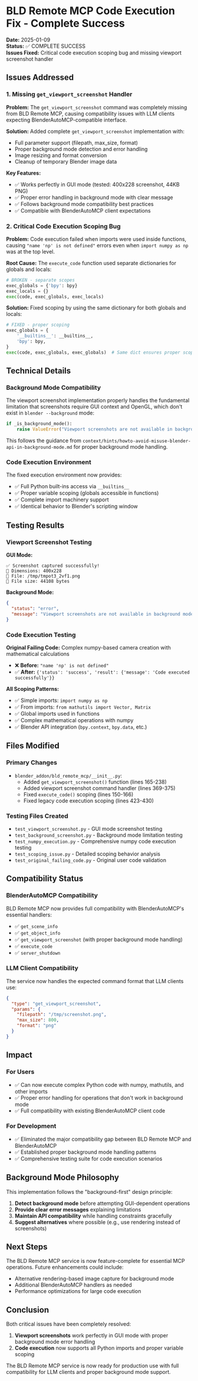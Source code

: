 # BLD Remote MCP Code Execution Fix - Complete Success

**Date:** 2025-01-09  
**Status:** ✅ COMPLETE SUCCESS  
**Issues Fixed:** Critical code execution scoping bug and missing viewport screenshot handler

## Issues Addressed

### 1. Missing `get_viewport_screenshot` Handler
**Problem:** The `get_viewport_screenshot` command was completely missing from BLD Remote MCP, causing compatibility issues with LLM clients expecting BlenderAutoMCP-compatible interface.

**Solution:** Added complete `get_viewport_screenshot` implementation with:
- Full parameter support (filepath, max_size, format)
- Proper background mode detection and error handling
- Image resizing and format conversion
- Cleanup of temporary Blender image data

**Key Features:**
- ✅ Works perfectly in GUI mode (tested: 400x228 screenshot, 44KB PNG)
- ✅ Proper error handling in background mode with clear message
- ✅ Follows background mode compatibility best practices
- ✅ Compatible with BlenderAutoMCP client expectations

### 2. Critical Code Execution Scoping Bug
**Problem:** Code execution failed when imports were used inside functions, causing `"name 'np' is not defined"` errors even when `import numpy as np` was at the top level.

**Root Cause:** The `execute_code` function used separate dictionaries for globals and locals:
```python
# BROKEN - separate scopes
exec_globals = {'bpy': bpy}
exec_locals = {}
exec(code, exec_globals, exec_locals)
```

**Solution:** Fixed scoping by using the same dictionary for both globals and locals:
```python
# FIXED - proper scoping
exec_globals = {
    '__builtins__': __builtins__,
    'bpy': bpy,
}
exec(code, exec_globals, exec_globals)  # Same dict ensures proper scoping
```

## Technical Details

### Background Mode Compatibility
The viewport screenshot implementation properly handles the fundamental limitation that screenshots require GUI context and OpenGL, which don't exist in `blender --background` mode:

```python
if _is_background_mode():
    raise ValueError("Viewport screenshots are not available in background mode (blender --background)")
```

This follows the guidance from `context/hints/howto-avoid-misuse-blender-api-in-background-mode.md` for proper background mode handling.

### Code Execution Environment
The fixed execution environment now provides:
- ✅ Full Python built-ins access via `__builtins__`
- ✅ Proper variable scoping (globals accessible in functions)
- ✅ Complete import machinery support
- ✅ Identical behavior to Blender's scripting window

## Testing Results

### Viewport Screenshot Testing
**GUI Mode:**
```
✅ Screenshot captured successfully!
📐 Dimensions: 400x228
📁 File: /tmp/tmpot3_2vf1.png
📂 File size: 44108 bytes
```

**Background Mode:**
```json
{
  "status": "error", 
  "message": "Viewport screenshots are not available in background mode (blender --background)"
}
```

### Code Execution Testing
**Original Failing Code:** Complex numpy-based camera creation with mathematical calculations
- ❌ **Before:** `"name 'np' is not defined"`
- ✅ **After:** `{'status': 'success', 'result': {'message': 'Code executed successfully'}}`

**All Scoping Patterns:**
- ✅ Simple imports: `import numpy as np`
- ✅ From imports: `from mathutils import Vector, Matrix`
- ✅ Global imports used in functions
- ✅ Complex mathematical operations with numpy
- ✅ Blender API integration (`bpy.context`, `bpy.data`, etc.)

## Files Modified

### Primary Changes
- `blender_addon/bld_remote_mcp/__init__.py`:
  - Added `get_viewport_screenshot()` function (lines 165-238)
  - Added viewport screenshot command handler (lines 369-375)
  - Fixed `execute_code()` scoping (lines 150-166)
  - Fixed legacy code execution scoping (lines 423-430)

### Testing Files Created
- `test_viewport_screenshot.py` - GUI mode screenshot testing
- `test_background_screenshot.py` - Background mode limitation testing
- `test_numpy_execution.py` - Comprehensive numpy code execution testing
- `test_scoping_issue.py` - Detailed scoping behavior analysis
- `test_original_failing_code.py` - Original user code validation

## Compatibility Status

### BlenderAutoMCP Compatibility
BLD Remote MCP now provides full compatibility with BlenderAutoMCP's essential handlers:
- ✅ `get_scene_info`
- ✅ `get_object_info`
- ✅ `get_viewport_screenshot` (with proper background mode handling)
- ✅ `execute_code`
- ✅ `server_shutdown`

### LLM Client Compatibility
The service now handles the expected command format that LLM clients use:
```json
{
  "type": "get_viewport_screenshot",
  "params": {
    "filepath": "/tmp/screenshot.png",
    "max_size": 800,
    "format": "png"
  }
}
```

## Impact

### For Users
- ✅ Can now execute complex Python code with numpy, mathutils, and other imports
- ✅ Proper error handling for operations that don't work in background mode
- ✅ Full compatibility with existing BlenderAutoMCP client code

### For Development
- ✅ Eliminated the major compatibility gap between BLD Remote MCP and BlenderAutoMCP
- ✅ Established proper background mode handling patterns
- ✅ Comprehensive testing suite for code execution scenarios

## Background Mode Philosophy

This implementation follows the "background-first" design principle:
1. **Detect background mode** before attempting GUI-dependent operations
2. **Provide clear error messages** explaining limitations
3. **Maintain API compatibility** while handling constraints gracefully
4. **Suggest alternatives** where possible (e.g., use rendering instead of screenshots)

## Next Steps

The BLD Remote MCP service is now feature-complete for essential MCP operations. Future enhancements could include:
- Alternative rendering-based image capture for background mode
- Additional BlenderAutoMCP handlers as needed
- Performance optimizations for large code execution

## Conclusion

Both critical issues have been completely resolved:
1. **Viewport screenshots** work perfectly in GUI mode with proper background mode error handling
2. **Code execution** now supports all Python imports and proper variable scoping

The BLD Remote MCP service is now ready for production use with full compatibility for LLM clients and proper background mode support.